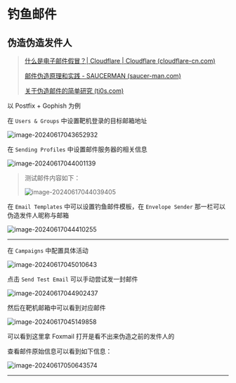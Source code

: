 # 钓鱼邮件

## 伪造伪造发件人

> [什么是电子邮件假冒？| Cloudflare | Cloudflare (cloudflare-cn.com)](https://www.cloudflare-cn.com/learning/email-security/what-is-email-spoofing/)
>
> [邮件伪造原理和实践 - SAUCERMAN (saucer-man.com)](https://saucer-man.com/information_security/452.html#cl-4)
>
> [关于伪造邮件的简单研究 (ti0s.com)](https://www.ti0s.com/39.html)

以 Postfix + Gophish 为例

在 `Users & Groups` 中设置靶机登录的目标邮箱地址

![image-20240617043652932](http://cdn.ayusummer233.top/DailyNotes/202406170440685.png)

在 `Sending Profiles` 中设置邮件服务器的相关信息

![image-20240617044001139](http://cdn.ayusummer233.top/DailyNotes/202406170440246.png)

> 测试邮件内容如下：
>
> ![image-20240617044039405](http://cdn.ayusummer233.top/DailyNotes/202406170440443.png)

在 `Email Templates` 中可以设置钓鱼邮件模板，在 `Envelope Sender` 那一栏可以伪造发件人昵称与邮箱

![image-20240617044410255](http://cdn.ayusummer233.top/DailyNotes/202406170444353.png)

---

在 `Campaigns` 中配置具体活动

![image-20240617045010643](http://cdn.ayusummer233.top/DailyNotes/202406170450717.png)

点击 `Send Test Email` 可以手动尝试发一封邮件

![image-20240617044902437](http://cdn.ayusummer233.top/DailyNotes/202406170449492.png)

然后在靶机邮箱中可以看到对应邮件

![image-20240617045149858](http://cdn.ayusummer233.top/DailyNotes/202406170451908.png)

可以看到这里拿 Foxmail 打开是看不出来伪造之前的发件人的

查看邮件原始信息可以看到如下信息：

![image-20240617050643574](http://cdn.ayusummer233.top/DailyNotes/202406170506603.png)

---























